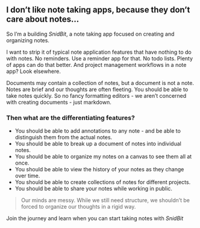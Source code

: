 ## I don’t like note taking apps, because they don’t care about notes...

So I’m a building _SnidBit_, a note taking app focused on creating and organizing notes.

I want to strip it of typical note application features that have nothing to do with notes. No reminders. Use a reminder app for that. No todo lists. Plenty of apps can do that better. And project management workflows in a note app? Look elsewhere.

Documents may contain a collection of notes, but a document is not a note. Notes are brief and our thoughts are often fleeting. You should be able to take notes quickly. So no fancy formatting editors - we aren’t concerned with creating documents - just markdown.

### Then what are the differentiating features?

- You should be able to add annotations to any note - and be able to distinguish them from the actual notes.
- You should be able to break up a document of notes into individual notes.
- You should be able to organize my notes on a canvas to see them all at once.
- You should be able to view the history of your notes as they change over time.
- You should be able to create collections of notes for different projects.
- You should be able to share your notes while working in public.

> Our minds are messy. While we still need structure, we shouldn’t be forced to organize our thoughts in a rigid way.

Join the journey and learn when you can start taking notes with _SnidBit_
